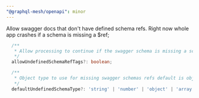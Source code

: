 ```yaml
---
"@graphql-mesh/openapi": minor
---
```


Allow swagger docs that don't have defined schema refs. Right now whole app crashes if a schema is missing a $ref;


```ts
  /**
   * Allow processing to continue if the swagger schema is missing a schema $ref.
   */
  allowUndefinedSchemaRefTags?: boolean;

  /**
   * Object type to use for missing swagger schemas refs default is object.
   */
  defaultUndefinedSchemaType?: 'string' | 'number' | 'object' | 'array' | 'boolean' | 'integer';
```
